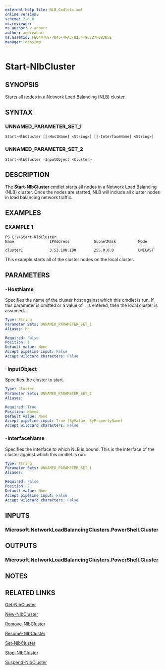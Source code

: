 ```yaml
---
external help file: NLB_Cmdlets.xml
online version: 
schema: 2.0.0
ms.reviewer:
ms.author: v-anbarr
author: andreabarr
ms.assetid: FE64476E-7845-4FA3-B234-9C727F683B5E
manager: dansimp
---
```


# Start-NlbCluster

## SYNOPSIS
Starts all nodes in a Network Load Balancing (NLB) cluster.

## SYNTAX

### UNNAMED_PARAMETER_SET_1
```
Start-NlbCluster [[-HostName] <String>] [[-InterfaceName] <String>]
```

### UNNAMED_PARAMETER_SET_2
```
Start-NlbCluster -InputObject <Cluster>
```

## DESCRIPTION
The **Start-NlbCluster** cmdlet starts all nodes in a Network Load Balancing (NLB) cluster.
Once the nodes are started, NLB will include all cluster nodes in load balancing network traffic.

## EXAMPLES

### EXAMPLE 1
```
PS C:\>Start-NlbCluster
Name                IPAddress           SubnetMask          Mode 
----                ---------           ----------          ---- 
cluster1            3.53.100.100        255.0.0.0           UNICAST
```

This example starts all of the cluster nodes on the local cluster.

## PARAMETERS

### -HostName
Specifies the name of the cluster host against which this cmdlet is run.
If this parameter is omitted or a value of `.` is entered, then the local cluster is assumed.

```yaml
Type: String
Parameter Sets: UNNAMED_PARAMETER_SET_1
Aliases: hn

Required: False
Position: 1
Default value: None
Accept pipeline input: False
Accept wildcard characters: False
```

### -InputObject
Specifies the cluster to start.

```yaml
Type: Cluster
Parameter Sets: UNNAMED_PARAMETER_SET_2
Aliases: 

Required: True
Position: Named
Default value: None
Accept pipeline input: True (ByValue, ByPropertyName)
Accept wildcard characters: False
```

### -InterfaceName
Specifies the interface to which NLB is bound.
This is the interface of the cluster against which this cmdlet is run.

```yaml
Type: String
Parameter Sets: UNNAMED_PARAMETER_SET_1
Aliases: 

Required: False
Position: 2
Default value: None
Accept pipeline input: False
Accept wildcard characters: False
```

## INPUTS

### Microsoft.NetworkLoadBalancingClusters.PowerShell.Cluster

## OUTPUTS

### Microsoft.NetworkLoadBalancingClusters.PowerShell.Cluster

## NOTES

## RELATED LINKS

[Get-NlbCluster](./Get-NlbCluster.md)

[New-NlbCluster](./New-NlbCluster.md)

[Remove-NlbCluster](./Remove-NlbCluster.md)

[Resume-NlbCluster](./Resume-NlbCluster.md)

[Set-NlbCluster](./Set-NlbCluster.md)

[Stop-NlbCluster](./Stop-NlbCluster.md)

[Suspend-NlbCluster](./Suspend-NlbCluster.md)

